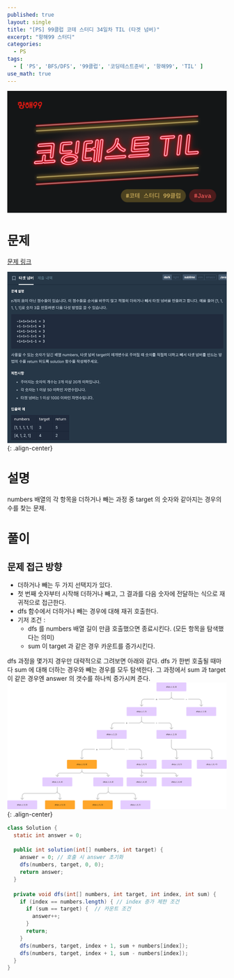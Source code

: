 ```yaml
---
published: true
layout: single
title: "[PS] 99클럽 코테 스터디 34일차 TIL (타겟 넘버)"
excerpt: "항해99 스터디"
categories:
  - PS
tags:
  - [ 'PS', 'BFS/DFS', '99클럽', '코딩테스트준비', '항해99', 'TIL' ]
use_math: true
---
```



![img_3.png](https://github.com/zhtmr/static-files-for-posting/blob/main/static-files-for-posting/20240722/99club_TIL_thumbnail/%EA%B8%B0%EB%B3%B8%ED%98%951_java.png?raw=true)

# 문제

[문제 링크](https://school.programmers.co.kr/learn/courses/30/lessons/43165)

![img_3.png](https://github.com/zhtmr/static-files-for-posting/blob/main/static-files-for-posting/20240824/ex.png?raw=true){: .align-center}

# 설명
numbers 배열의 각 항목을 더하거나 빼는 과정 중 target 의 숫자와 같아지는 경우의 수를 찾는 문제.

# 풀이
## 문제 접근 방향
- 더하거나 빼는 두 가지 선택지가 있다.
- 첫 번째 숫자부터 시작해 더하거나 빼고, 그 결과를 다음 숫자에 전달하는 식으로 재귀적으로 접근한다.
- dfs 함수에서 더하거나 빼는 경우에 대해 재귀 호출한다.
- 기저 조건 : 
  - dfs 를 numbers 배열 길이 만큼 호출했으면 종료시킨다. (모든 항목을 탐색했다는 의미)
  - sum 이 target 과 같은 경우 카운트를 증가시킨다.

dfs 과정을 몇가지 경우만 대략적으로 그려보면 아래와 같다. dfs 가 한번 호출될 때마다 sum 에 대해 더하는 경우와 빼는 경우를 모두 탐색한다.
그 과정에서 sum 과 target 이 같은 경우엔 answer 의 갯수를 하나씩 증가시켜 준다.
![img_3.png](https://github.com/zhtmr/static-files-for-posting/blob/main/static-files-for-posting/20240824/dfs.png?raw=true){: .align-center}

```java
class Solution {
  static int answer = 0;

  public int solution(int[] numbers, int target) {
    answer = 0; // 호출 시 answer 초기화
    dfs(numbers, target, 0, 0);
    return answer;
  }

  private void dfs(int[] numbers, int target, int index, int sum) {
    if (index == numbers.length) { // index 증가 제한 조건
      if (sum == target) {  // 카운트 조건
        answer++;
      }
      return;
    }
    dfs(numbers, target, index + 1, sum + numbers[index]);
    dfs(numbers, target, index + 1, sum - numbers[index]);
  }
}
```
